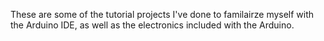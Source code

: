 These are some of the tutorial projects I've done to familairze myself with the Arduino IDE, as well as the electronics included with the Arduino.